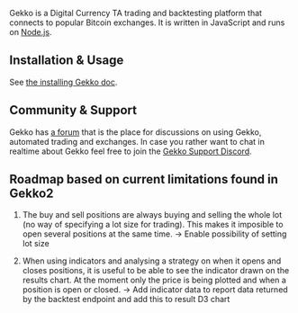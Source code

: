 Gekko is a Digital Currency TA trading and backtesting platform that connects to popular Bitcoin exchanges. It is written in JavaScript and runs on [Node.js](http://nodejs.org).

## Installation & Usage

See [the installing Gekko doc](https://gekko.wizb.it/docs/installation/installing_gekko.html).

## Community & Support

Gekko has [a forum](https://forum.gekko.wizb.it/) that is the place for discussions on using Gekko, automated trading and exchanges. In case you rather want to chat in realtime about Gekko feel free to join the [Gekko Support Discord](https://discord.gg/26wMygt).

## Roadmap based on current limitations found in Gekko2

1. The buy and sell positions are always buying and selling the whole lot (no way of specifying a lot size for trading).
This makes it imposible to open several positions at the same time.
-> Enable possibility of setting lot size

2. When using indicators and analysing a strategy on when it opens and closes positions, it is useful to be able to see the indicator drawn on the results chart. At the moment only the price is being plotted and when a position is open or closed.
-> Add indicator data to report data returned by the backtest endpoint and add this to result D3 chart
